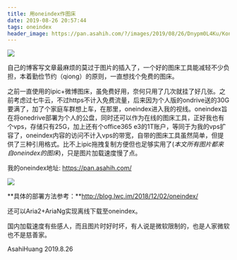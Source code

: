 ```yaml
---
title: 用oneindex作图床
date: 2019-08-26 20:57:44
tags: oneindex
header_image: https://pan.asahih.com/?/images/2019/08/26/Dnypm0L4Ku/Konachan.com%20-%2066825%20sample.jpg
---
```




![](https://pan.asahih.com/?/images/2019/08/26/2vM78DrzsQ/oneindex-1.png)

自己的博客写文章最麻烦的莫过于图片的插入了，一个好的图床工具能减轻不少负担，本着勤俭节约（qiong）的原则，一直想找个免费的图床。

<!--more-->

之前一直使用的ipic+微博图床，虽免费好用，奈何只用了几次就挂了好几张。之前考虑过七牛云，不过https不计入免费流量，后来因为个人版的ondrive送的30G要满了，加了个家庭车群想上车，在那里，oneindex进入我的视线。oneindex旨在将onedrive部署为个人的公盘，同时还可以作为在线的图床工具，正好我也有个vps，存储只有25G，加上还有个office365 e3的1T账户，等同于为我的vps扩容了，oneindex内容的访问不计入vps的带宽，自带的图床工具虽然简单，但提供了三种引用格式。比不上ipic拖拽复制方便但也足够实用了(*本文所有图片都来自oneindex的图床*)，只是图片加载速度慢了点。

我的oneindex地址: https://pan.asahih.com/

![](https://pan.asahih.com/?/images/2019/08/26/9nZVifQXem/%E5%B1%8F%E5%B9%95%E5%BF%AB%E7%85%A7%202019-08-26%2021.10.00.png)

**具体的部署方法参考：**http://blog.lwc.im/2018/12/02/oneindex/

还可以Aria2+AriaNg实现离线下载至oneindex。

国内加载速度有些感人，而且图片时好时坏，有人说是微软限制的，也是人家微软也不是慈善家。



AsahiHuang
2019.8.26



